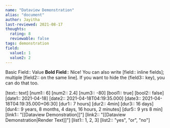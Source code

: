 ```yaml
---
name: "Dataview Demonstration"
alias: "document"
author: Jayitha
last-reviewed: 2021-08-17
thoughts:
  rating: 8
  reviewable: false
tags: demonstration
field:
  value1: 1
  value2: 2
---
```


Basic Field:: Value
**Bold Field**:: Nice!
You can also write [field:: inline fields]; multiple [field2:: on the same line].
If you want to hide the (field3:: key), you can do that too.

[text:: text]
[num1:: 6]
[num2:: 2.4]
[num3:: -80]
[bool1:: true]
[bool2:: false]
[date1:: 2021-04-18]
[date2:: 2021-04-18T04:19:35.000]
[date3:: 2021-04-18T04:19:35.000+06:30]
[dur1:: 7 hours]
[dur2:: 4min]
[dur3:: 16 days]
[dur4:: 9 years, 8 months, 4 days, 16 hours, 2 minutes]
[dur5:: 9 yrs 8 min]
[link1:: "[[Dataview Demonstration]]"]
[link2:: "[[Dataview Demonstration|Render Text]]"]
[list1:: 1, 2, 3]
[list2:: "yes", "or", "no"]









